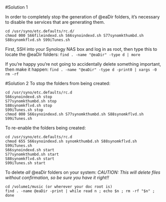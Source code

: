 #Solution 1

In order to completely stop the generation of @eaDir folders, it’s necessary to disable the services that are generating them.
```
cd /usr/syno/etc.defaults/rc.d/
chmod 000 S66fileindexd.sh S66synoindexd.sh S77synomkthumbd.sh S88synomkflvd.sh S99iTunes.sh
```
First, SSH into your Synology NAS box and log in as root, then type this to locate the @eaDir folders:
```find . -name "@eaDir" -type d | more```

If you’re happy you’re not going to accidentally delete something important, then make it happen:
```find . -name "@eaDir" -type d -print0 | xargs -0 rm -rf```

#Solution 2
To stop the folders from being created:
```
cd /usr/syno/etc.defaults/rc.d
S66synoindexd.sh stop
S77synomkthumbd.sh stop
S88synomkflvd.sh stop
S99iTunes.sh stop
chmod 000 S66synoindexd.sh S77synomkthumbd.sh S88synomkflvd.sh S99iTunes.sh
```

To re-enable the folders being created:
```
cd /usr/syno/etc.defaults/rc.d
chmod 655 S66synoindexd.sh synomkthumbd.sh S88synomkflvd.sh S99iTunes.sh
S66synoindexd.sh start
S77synomkthumbd.sh start
S88synomkflvd.sh start
S99iTunes.sh start
```

To delete *all* @eaDir folders on your system:
*CAUTION:  This will delete files without confirmation, so be sure you have it right!!*
```
cd /volume1/music (or wherever your doc root is)
find . -name @eaDir -print | while read n ; echo $n ; rm -rf "$n" ; done
```
